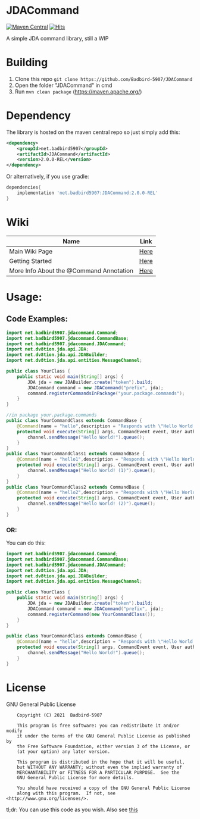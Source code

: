 # JDACommand
[![Maven Central](https://img.shields.io/maven-central/v/net.badbird5907/JDACommand.svg?label=Maven%20Central&style=for-the-badge)](https://search.maven.org/search?q=g:%22net.badbird5907%22%20AND%20a:%22JDACommand%22)
[![Hits](https://hits.seeyoufarm.com/api/count/incr/badge.svg?url=https%3A%2F%2Fgithub.com%2FBadbird-5907%2FJDACommand&count_bg=%236EFF00&title_bg=%23555555&icon=&icon_color=%23E7E7E7&title=Views+%28as+of+21%2F05%2F06%29&edge_flat=true)](https://hits.seeyoufarm.com)

A simple JDA command library, still a WIP
# Building
1. Clone this repo `git clone https://github.com/Badbird-5907/JDACommand`
2. Open the folder "JDACommand" in cmd
3. Run `mvn clean package` (https://maven.apache.org/)

# Dependency
The library is hosted on the maven central repo so just simply add this:
```xml
<dependency>
    <groupId>net.badbird5907</groupId>
    <artifactId>JDACommand</artifactId>
    <version>2.0.0-REL</version>
</dependency>
```
Or alternatively, if you use gradle:
```groovy
dependencies{
    implementation 'net.badbird5907:JDACommand:2.0.0-REL'
}
```
# Wiki
|  Name  |  Link  |
|---|---|
|  Main Wiki Page  |  [Here](https://github.com/Badbird-5907/JDACommand/wiki)  |
|  Getting Started  |  [Here](https://github.com/Badbird-5907/JDACommand/wiki/Getting-Started)  |
|  More Info About the @Command Annotation  |  [Here](https://github.com/Badbird-5907/JDACommand/wiki/The-@Command-Annotation---In-Depth)  |


# Usage:

## Code Examples:

```java
import net.badbird5907.jdacommand.Command;
import net.badbird5907.jdacommand.CommandBase;
import net.badbird5907.jdacommand.JDACommand;
import net.dv8tion.jda.api.JDA;
import net.dv8tion.jda.api.JDABuilder;
import net.dv8tion.jda.api.entities.MessageChannel;

public class YourClass {
    public static void main(String[] args) {
        JDA jda = new JDABuilder.create("token").build;
        JDACommand command = new JDACommand("prefix", jda);
        command.registerCommandsInPackage("your.package.commands");
    }
}

//in package your.package.commands
public class YourCommandClass extends CommandBase {
    @Command(name = "hello",description = "Responds with \"Hello World!\"")
    protected void execute(String[] args, CommandEvent event, User author, Member member, Guild guild, MessageChannel channel) {
        channel.sendMessage("Hello World!").queue();
    }
}
public class YourCommandClass1 extends CommandBase {
    @Command(name = "hello1",description = "Responds with \"Hello World!\"")
    protected void execute(String[] args, CommandEvent event, User author, Member member, Guild guild, MessageChannel channel) {
        channel.sendMessage("Hello World! (1)").queue();
    }
}
public class YourCommandClass2 extends CommandBase {
    @Command(name = "hello2",description = "Responds with \"Hello World!\"")
    protected void execute(String[] args, CommandEvent event, User author, Member member, Guild guild, MessageChannel channel) {
        channel.sendMessage("Hello World! (2)").queue();
    }
}
```
### OR:

You can do this:
```java
import net.badbird5907.jdacommand.Command;
import net.badbird5907.jdacommand.CommandBase;
import net.badbird5907.jdacommand.JDACommand;
import net.dv8tion.jda.api.JDA;
import net.dv8tion.jda.api.JDABuilder;
import net.dv8tion.jda.api.entities.MessageChannel;

public class YourClass {
    public static void main(String[] args) {
        JDA jda = new JDABuilder.create("token").build;
        JDACommand command = new JDACommand("prefix", jda);
        command.registerCommand(new YourCommandClass());
    }
}

public class YourCommandClass extends CommandBase {
    @Command(name = "hello",description = "Responds with \"Hello World!\"")
    protected void execute(String[] args, CommandEvent event, User author, Member member, Guild guild, MessageChannel channel) {
        channel.sendMessage("Hello World!").queue();
    }
}
```


# License
GNU General Public License
```
    Copyright (C) 2021  Badbird-5907

    This program is free software: you can redistribute it and/or modify
    it under the terms of the GNU General Public License as published by
    the Free Software Foundation, either version 3 of the License, or
    (at your option) any later version.

    This program is distributed in the hope that it will be useful,
    but WITHOUT ANY WARRANTY; without even the implied warranty of
    MERCHANTABILITY or FITNESS FOR A PARTICULAR PURPOSE.  See the
    GNU General Public License for more details.

    You should have received a copy of the GNU General Public License
    along with this program.  If not, see <http://www.gnu.org/licenses/>.
```
tl;dr: You can use this code as you wish.
Also see [this](https://github.com/Badbird-5907/JDACommand/blob/master/license.md)
